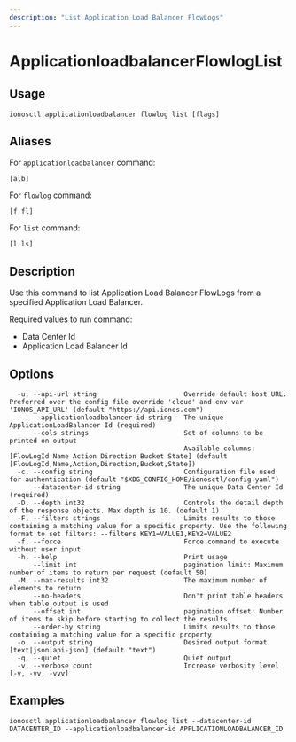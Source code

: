 ```yaml
---
description: "List Application Load Balancer FlowLogs"
---
```


# ApplicationloadbalancerFlowlogList

## Usage

```text
ionosctl applicationloadbalancer flowlog list [flags]
```

## Aliases

For `applicationloadbalancer` command:

```text
[alb]
```

For `flowlog` command:

```text
[f fl]
```

For `list` command:

```text
[l ls]
```

## Description

Use this command to list Application Load Balancer FlowLogs from a specified Application Load Balancer.

Required values to run command:

* Data Center Id
* Application Load Balancer Id

## Options

```text
  -u, --api-url string                      Override default host URL. Preferred over the config file override 'cloud' and env var 'IONOS_API_URL' (default "https://api.ionos.com")
      --applicationloadbalancer-id string   The unique ApplicationLoadBalancer Id (required)
      --cols strings                        Set of columns to be printed on output 
                                            Available columns: [FlowLogId Name Action Direction Bucket State] (default [FlowLogId,Name,Action,Direction,Bucket,State])
  -c, --config string                       Configuration file used for authentication (default "$XDG_CONFIG_HOME/ionosctl/config.yaml")
      --datacenter-id string                The unique Data Center Id (required)
  -D, --depth int32                         Controls the detail depth of the response objects. Max depth is 10. (default 1)
  -F, --filters strings                     Limits results to those containing a matching value for a specific property. Use the following format to set filters: --filters KEY1=VALUE1,KEY2=VALUE2
  -f, --force                               Force command to execute without user input
  -h, --help                                Print usage
      --limit int                           pagination limit: Maximum number of items to return per request (default 50)
  -M, --max-results int32                   The maximum number of elements to return
      --no-headers                          Don't print table headers when table output is used
      --offset int                          pagination offset: Number of items to skip before starting to collect the results
      --order-by string                     Limits results to those containing a matching value for a specific property
  -o, --output string                       Desired output format [text|json|api-json] (default "text")
  -q, --quiet                               Quiet output
  -v, --verbose count                       Increase verbosity level [-v, -vv, -vvv]
```

## Examples

```text
ionosctl applicationloadbalancer flowlog list --datacenter-id DATACENTER_ID --applicationloadbalancer-id APPLICATIONLOADBALANCER_ID
```

